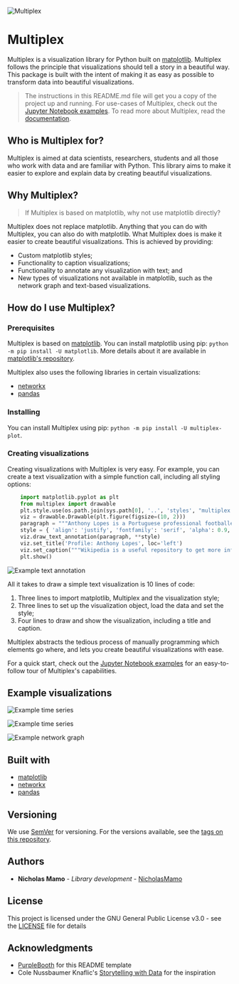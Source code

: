 ![Multiplex](https://raw.githubusercontent.com/NicholasMamo/multiplex-plot/master/assets/logo.png)

# Multiplex

Multiplex is a visualization library for Python built on [matplotlib](https://github.com/matplotlib/matplotlib/).
Multiplex follows the principle that visualizations should tell a story in a beautiful way.
This package is built with the intent of making it as easy as possible to transform data into beautiful visualizations.

> The instructions in this README.md file will get you a copy of the project up and running.
> For use-cases of Multiplex, check out the [Jupyter Notebook examples](https://github.com/NicholasMamo/multiplex-plot/tree/master/examples).
> To read more about Multiplex, read the [documentation](https://nicholasmamo.github.io/multiplex-plot/).

## Who is Multiplex for?

Multiplex is aimed at data scientists, researchers, students and all those who work with data and are familiar with Python.
This library aims to make it easier to explore and explain data by creating beautiful visualizations.

## Why Multiplex?

> If Multiplex is based on matplotlib, why not use matplotlib directly?

Multiplex does not replace matplotlib.
Anything that you can do with Multiplex, you can also do with matplotlib.
What Multiplex does is make it easier to create beautiful visualizations.
This is achieved by providing:

* Custom matplotlib styles;
* Functionality to caption visualizations;
* Functionality to annotate any visualization with text; and
* New types of visualizations not available in matplotlib, such as the network graph and text-based visualizations.

## How do I use Multiplex?

### Prerequisites

Multiplex is based on [matplotlib](https://github.com/matplotlib/matplotlib).
You can install matplotlib using pip: `python -m pip install -U matplotlib`.
More details about it are available in [matplotlib's repository](https://github.com/matplotlib/matplotlib).

Multiplex also uses the following libraries in certain visualizations:

* [networkx](https://github.com/networkx/networkx)
* [pandas](https://github.com/pandas-dev/pandas)

### Installing

You can install Multiplex using pip: `python -m pip install -U multiplex-plot`.

### Creating visualizations

Creating visualizations with Multiplex is very easy.
For example, you can create a text visualization with a simple function call, including all styling options:

```python
	import matplotlib.pyplot as plt
	from multiplex import drawable
	plt.style.use(os.path.join(sys.path[0], '..', 'styles', "multiplex.style"))
	viz = drawable.Drawable(plt.figure(figsize=(10, 2)))
	paragraph = """Anthony Lopes is a Portuguese professional footballer who plays for Olympique Lyonnais as a goalkeeper. He came through the youth ranks at Lyon, being called to the first team in 2011 and making his debut the following year."""
	style = { 'align': 'justify', 'fontfamily': 'serif', 'alpha': 0.9, 'lineheight': 1.25, 'lpad': 0.1, 'rpad': 0.1 }
	viz.draw_text_annotation(paragraph, **style)
	viz.set_title('Profile: Anthony Lopes', loc='left')
	viz.set_caption("""Wikipedia is a useful repository to get more information about anything. Below is an excerpt from the Wikipedia profile of footballer Anthony Lopes.""")
	plt.show()
```

![Example text annotation](https://raw.githubusercontent.com/NicholasMamo/multiplex-plot/master/examples/exports/2-simple-text.png)

All it takes to draw a simple text visualization is 10 lines of code:

1. Three lines to import matplotlib, Multiplex and the visualization style;
2. Three lines to set up the visualization object, load the data and set the style;
3. Four lines to draw and show the visualization, including a title and caption.

Multiplex abstracts the tedious process of manually programming which elements go where, and lets you create beautiful visualizations with ease.

For a quick start, check out the [Jupyter Notebook examples](https://github.com/NicholasMamo/multiplex-plot/tree/master/examples) for an easy-to-follow tour of Multiplex's capabilities.

## Example visualizations

![Example time series](https://raw.githubusercontent.com/NicholasMamo/multiplex-plot/master/examples/exports/3-temperatures.png)

![Example time series](https://raw.githubusercontent.com/NicholasMamo/multiplex-plot/master/examples/exports/3-time-series.png)

![Example network graph](https://raw.githubusercontent.com/NicholasMamo/multiplex-plot/master/examples/exports/4-marvel.png)

## Built with

* [matplotlib](https://github.com/matplotlib/matplotlib)
* [networkx](https://github.com/networkx/networkx)
* [pandas](https://github.com/pandas-dev/pandas)

## Versioning

We use [SemVer](http://semver.org/) for versioning. For the versions available, see the [tags on this repository](https://github.com/NicholasMamo/multiplex-plot/tags).

## Authors

* **Nicholas Mamo** - *Library development* - [NicholasMamo](https://github.com/NicholasMamo)

## License

This project is licensed under the GNU General Public License v3.0 - see the [LICENSE](LICENSE) file for details

## Acknowledgments

* [PurpleBooth](https://gist.github.com/PurpleBooth/109311bb0361f32d87a2) for this README template
* Cole Nussbaumer Knaflic's [Storytelling with Data](http://www.storytellingwithdata.com/) for the inspiration
